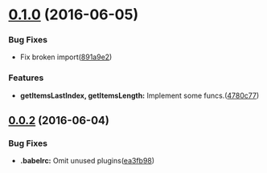 <a name="0.1.0"></a>
# [0.1.0](https://github.com/berlysia/virtual-scroll-core/compare/v0.0.2...v0.1.0) (2016-06-05)


### Bug Fixes

* Fix broken import([891a9e2](https://github.com/berlysia/virtual-scroll-core/commit/891a9e2))


### Features

* **getItemsLastIndex, getItemsLength:** Implement some funcs.([4780c77](https://github.com/berlysia/virtual-scroll-core/commit/4780c77))



<a name="0.0.2"></a>
## [0.0.2](https://github.com/berlysia/virtual-scroll-core/compare/ea3fb98...v0.0.2) (2016-06-04)


### Bug Fixes

* **.babelrc:** Omit unused plugins([ea3fb98](https://github.com/berlysia/virtual-scroll-core/commit/ea3fb98))



